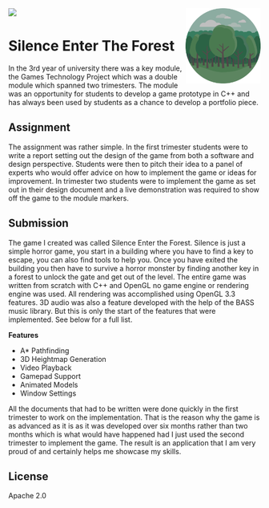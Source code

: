 
<img src='preview.gif' />

<img src='icon.png' width='150' height='150' align='right' />

# Silence Enter The Forest

In the 3rd year of university there was a key module, the Games Technology Project which was a double module which spanned two trimesters. The module was an opportunity for students to develop a game prototype in C++ and has always been used by students as a chance to develop a portfolio piece. 
 
## Assignment

The assignment was rather simple. In the first trimester students were to write a report setting out the design of the game from both a software and design perspective. Students were then to pitch their idea to a panel of experts who would offer advice on how to implement the game or ideas for improvement. In trimester two students were to implement the game as set out in their design document and a live demonstration was required to show off the game to the module markers.

## Submission

The game I created was called Silence Enter the Forest. Silence is just a simple horror game, you start in a building where you have to find a key to escape, you can also find tools to help you. Once you have exited the building you then have to survive a horror monster by finding another key in a forest to unlock the gate and get out of the level. The entire game was written from scratch with C++ and OpenGL no game engine or rendering engine was used. All rendering was accomplished using OpenGL 3.3 features. 3D audio was also a feature developed with the help of the BASS music library. But this is only the start of the features that were implemented. See below for a full list.

**Features**
* A* Pathfinding
* 3D Heightmap Generation
* Video Playback
* Gamepad Support
* Animated Models
* Window Settings

All the documents that had to be written were done quickly in the first trimester to work on the implementation. That is the reason why the game is as advanced as it is as it was developed over six months rather than two months which is what would have happened had I just used the second trimester to implement the game. The result is an application that I am very proud of and certainly helps me showcase my skills.

## License

Apache 2.0


